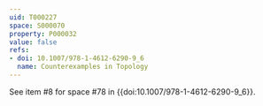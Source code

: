 ```yaml
---
uid: T000227
space: S000070
property: P000032
value: false
refs:
- doi: 10.1007/978-1-4612-6290-9_6
  name: Counterexamples in Topology
---
```


See item #8 for space #78 in {{doi:10.1007/978-1-4612-6290-9_6}}.
